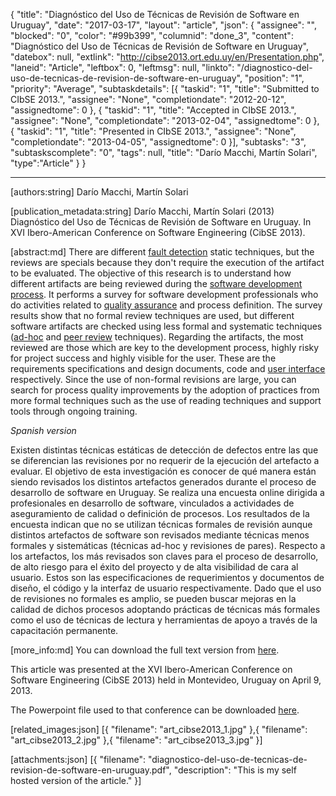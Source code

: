 {
  "title": "Diagnóstico del Uso de Técnicas de  Revisión de Software en Uruguay",
  "date": "2017-03-17",
  "layout": "article",
  "json": {
    "assignee": "",
    "blocked": "0",
    "color": "#99b399",
    "columnid": "done_3",
    "content": "Diagnóstico del Uso de Técnicas de  Revisión de Software en Uruguay",
    "datebox": null,
    "extlink": "http://cibse2013.ort.edu.uy/en/Presentation.php",
    "laneid": "Article",
    "leftbox": 0,
    "leftmsg": null,
    "linkto": "/diagnostico-del-uso-de-tecnicas-de-revision-de-software-en-uruguay",
    "position": "1",
    "priority": "Average",
    "subtaskdetails": [{
      "taskid": "1",
      "title": "Submitted to CIbSE 2013.",
      "assignee": "None",
      "completiondate": "2012-20-12",
      "assignedtome": 0
      }, {
      "taskid": "1",
      "title": "Accepted in CIbSE 2013.",
      "assignee": "None",
      "completiondate": "2013-02-04",
      "assignedtome": 0
      }, {
      "taskid": "1",
      "title": "Presented in CIbSE 2013.",
      "assignee": "None",
      "completiondate": "2013-04-05",
      "assignedtome": 0
    }],
    "subtasks": "3",
    "subtaskscomplete": "0",
    "tags": null,
    "title": "Darío Macchi, Martín Solari",
    "type":"Article"
  }
}

---

[authors:string]
Darío Macchi, Martín Solari


[publication_metadata:string]
Darío Macchi, Martín Solari (2013) Diagnóstico del Uso de Técnicas de  Revisión de Software en Uruguay. In XVI Ibero-American Conference on Software Engineering (CibSE 2013).


[abstract:md]
There are different [fault detection](http://en.wikipedia.org/wiki/Fault_detection_and_isolation "Fault detection and isolation") static techniques, but the reviews are specials because they don't require the execution of the artifact to be evaluated. The objective of this research is to understand how different artifacts are being reviewed during the [software development process](http://en.wikipedia.org/wiki/Software_development_process "Software development process"). It performs a survey for software development professionals who do activities related to [quality assurance](http://en.wikipedia.org/wiki/Quality_assurance "Quality assurance") and process definition. The survey results show that no formal review techniques are used, but different software artifacts are checked using less formal and systematic techniques ([ad-hoc](http://en.wikipedia.org/wiki/Ad_hoc "Ad hoc") and [peer review](http://en.wikipedia.org/wiki/Peer_review "Peer review") techniques). Regarding the artifacts, the most reviewed are those which are key to the development process, highly risky for project success and highly visible for the user. These are the requirements specifications and design documents, code and [user interface](http://en.wikipedia.org/wiki/User_interface "User interface") respectively. Since the use of non-formal revisions are large, you can search for process quality improvements by the adoption of practices from more formal techniques such as the use of reading techniques and support tools through ongoing training.

_Spanish version_

Existen distintas técnicas estáticas de detección de defectos entre las que se diferencian las revisiones por no requerir de la ejecución del artefacto a evaluar. El objetivo de esta investigación es conocer de qué manera están siendo revisados los distintos artefactos generados durante el proceso de desarrollo de software en Uruguay. Se realiza una encuesta online dirigida a profesionales en desarrollo de software, vinculados a actividades de aseguramiento de calidad o definición de procesos. Los resultados de la encuesta indican que no se utilizan técnicas formales de revisión aunque distintos artefactos de software son revisados mediante técnicas menos formales y sistemáticas (técnicas ad-hoc y revisiones de pares). Respecto a los artefactos, los más revisados son claves para el proceso de desarrollo, de alto riesgo para el éxito del proyecto y de alta visibilidad de cara al usuario. Estos son las especificaciones de requerimientos y documentos de diseño, el código y la interfaz de usuario respectivamente. Dado que el uso de revisiones no formales es amplio, se pueden buscar mejoras en la calidad de dichos procesos adoptando prácticas de técnicas más formales como el uso de técnicas de lectura y herramientas de apoyo a través de la capacitación permanente.


[more_info:md]
You can download the full text version from [here](/assets/diagnostico-del-uso-de-tecnicas-de-revision-de-software-en-uruguay.pdf).

This article was presented at the XVI Ibero-American Conference on Software Engineering (CibSE 2013) held in Montevideo, Uruguay on April 9, 2013.

The Powerpoint file used to that conference can be downloaded [here](http://www.slideshare.net/dariomac/macchi-cibseis20cibse2013).

[related_images:json]
  [{
    "filename": "art_cibse2013_1.jpg"
  },{
    "filename": "art_cibse2013_2.jpg"
  },{
    "filename": "art_cibse2013_3.jpg"
  }]

[attachments:json]
  [{
    "filename": "diagnostico-del-uso-de-tecnicas-de-revision-de-software-en-uruguay.pdf",
    "description": "This is my self hosted version of the article."
  }]
